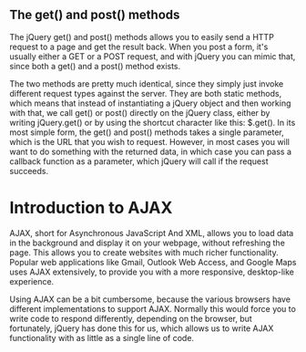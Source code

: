 ## The get() and post() methods

The jQuery get() and post() methods allows you to easily send a HTTP request to a page and get the result back. When you post a form, it's usually either a GET or a POST request, and with jQuery you can mimic that, since both a get() and a post() method exists.

The two methods are pretty much identical, since they simply just invoke different request types against the server. They are both static methods, which means that instead of instantiating a jQuery object and then working with that, we call get() or post() directly on the jQuery class, either by writing jQuery.get() or by using the shortcut character like this: $.get(). In its most simple form, the get() and post() methods takes a single parameter, which is the URL that you wish to request. However, in most cases you will want to do something with the returned data, in which case you can pass a callback function as a parameter, which jQuery will call if the request succeeds.

# Introduction to AJAX

AJAX, short for Asynchronous JavaScript And XML, allows you to load data in the background and display it on your webpage, without refreshing the page. This allows you to create websites with much richer functionality. Popular web applications like Gmail, Outlook Web Access, and Google Maps uses AJAX extensively, to provide you with a more responsive, desktop-like experience.

Using AJAX can be a bit cumbersome, because the various browsers have different implementations to support AJAX. Normally this would force you to write code to respond differently, depending on the browser, but fortunately, jQuery has done this for us, which allows us to write AJAX functionality with as little as a single line of code.
